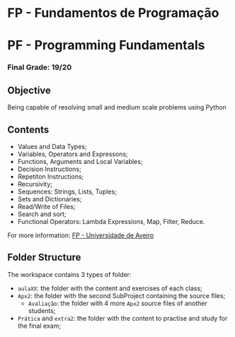 # FP - Fundamentos de Programação
# PF - Programming Fundamentals
### Final Grade: 19/20

## Objective
Being capable of resolving small and medium scale problems using Python

## Contents
  * Values and Data Types;
  * Variables, Operators and Expressons;
  * Functions, Arguments and Local Variables;
  * Decision Instructions;
  * Repetiton Instructions;
  * Recursivity;
  * Sequences: Strings, Lists, Tuples;
  * Sets and Dictionaries;
  * Read/Write of Files;
  * Search and sort;
  * Functional Operators: Lambda Expressions, Map, Filter, Reduce.

For more information: [FP - Universidade de Aveiro](https://www.ua.pt/pt/uc/12286)

## Folder Structure
The workspace contains 3 types of folder:
- `aulaXX`: the folder with the content and exercises of each class;
- `Apx2`: the folder with the second SubProject containing the source files;
   - `Avaliação`: the folder with 4 more `Apx2` source files of another students;
 - `Prática` and `extra2`: the folder with the content to practise and study for the final exam;

